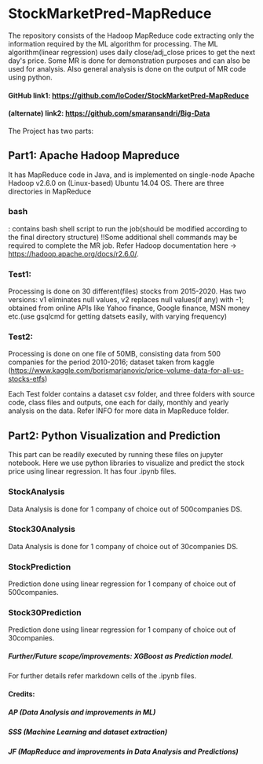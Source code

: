 # StockMarketPred-MapReduce
The repository consists of the Hadoop MapReduce code extracting only the information required by the ML algorithm for processing. The ML algorithm(linear regression) uses daily close/adj_close prices to get the next day's price. Some MR is done for demonstration purposes and can also be used for analysis. Also general analysis is done on the output of MR code using python.

#### GitHub 	link1:  https://github.com/loCoder/StockMarketPred-MapReduce
#### (alternate) link2: https://github.com/smaransandri/Big-Data
The Project has two parts:
 ## Part1: Apache Hadoop Mapreduce
 It has MapReduce code in Java, and is implemented on single-node Apache Hadoop v2.6.0 on (Linux-based) Ubuntu 14.04 OS.
 There are three directories in MapReduce 
 ### bash 
  : contains bash shell script to run the job(should be modified according to the final directory structure) 
    !!Some additional shell commands may be required to complete the MR job. Refer Hadoop documentation here -> https://hadoop.apache.org/docs/r2.6.0/.
  
 ### Test1: 
  Processing is done on 30 different(files) stocks from 2015-2020. Has two versions: v1 eliminates null values, v2 replaces null values(if any) with -1; obtained from online APIs like Yahoo finance, Google finance, MSN money etc.(use gsqlcmd for getting datsets easily, with varying frequency)
 ### Test2: 
  Processing is done on one file of 50MB, consisting data from 500 companies for the period 2010-2016; dataset taken from kaggle (https://www.kaggle.com/borismarjanovic/price-volume-data-for-all-us-stocks-etfs)

Each Test folder contains a dataset csv folder, and three folders with source code, class files and outputs, one each for daily, monthly and yearly analysis on the data.
 Refer INFO for more data in MapReduce folder.
 
 ## Part2: Python Visualization and Prediction
 This part can be readily executed by running these files on jupyter notebook.
 Here we use python libraries to visualize and predict the stock price using linear regression.
 It has four .ipynb files.
 ### StockAnalysis
   Data Analysis is done for 1 company of choice out of 500companies DS.
 ### Stock30Analysis
   Data Analysis is done for 1 company of choice out of 30companies DS.
 ### StockPrediction
  Prediction done using linear regression for 1 company of choice out of 500companies.
 ### Stock30Prediction
  Prediction done using linear regression for 1 company of choice out of 30companies.

 ##### Further/Future scope/improvements: XGBoost as Prediction model.
 
 For further details refer markdown cells of the .ipynb files.
 
 #### Credits:
  ##### AP (Data Analysis and improvements in ML)
  ##### SSS (Machine Learning and dataset extraction)
  ##### JF (MapReduce and improvements in Data Analysis and Predictions)
